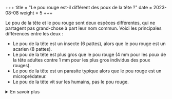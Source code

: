 +++
title = "Le pou rouge est-il différent des poux de la tête ?"
date = 2023-08-08
weight = 5
+++


Le pou de la tête et le pou rouge sont deux espèces différentes, qui ne partagent pas grand-chose à part leur nom commun. Voici les principales différences entre les deux :
- Le pou de la tête est un insecte (6 pattes), alors que le pou rouge est un acarien (8 pattes). 
- Le pou de la tête est plus gros que le pou rouge (4 mm pour les poux de la tête adultes contre 1 mm pour les plus gros individus des poux rouges).  
- Le pou de la tête est un parasite typique alors que le pou rouge est un microprédateur.
- Le pou de la tête vit sur les humains, pas le pou rouge.  

<details class = "en_savoir_plus">
    <summary>En savoir plus</summary>

[Le saviez-vous ?](https://pourougepoule.fr/connaissance) n°[1](https://pourougepoule.fr/connaissance#slide_idr-1)


</details>